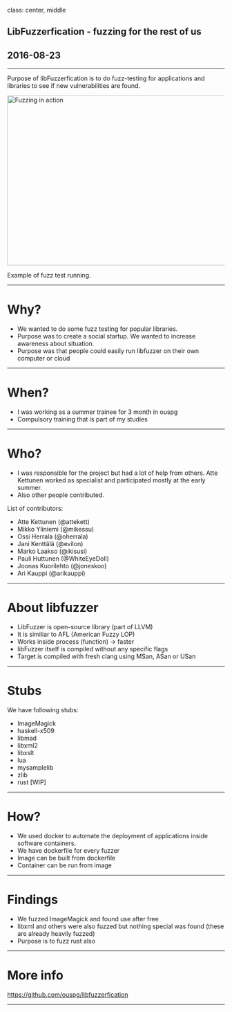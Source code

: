 class: center, middle

## LibFuzzerfication - fuzzing for the rest of us
## 2016-08-23

---
Purpose of libFuzzerfication is to do fuzz-testing for applications and libraries to see if new vulnerabilities are found.

<img src="https://raw.githubusercontent.com/ouspg/libfuzzerfication/master/doc/pictures/fuzzing-lua.gif" width="716" height="393" alt="Fuzzing in action">

Example of fuzz test running.

---
# Why?

* We wanted to do some fuzz testing for popular libraries.
* Purpose was to create a social startup. We wanted to increase awareness about situation.
* Purpose was that people could easily run libfuzzer on their own computer or cloud

---

# When?

* I was working as a summer trainee for 3 month in ouspg
* Compulsory training that is part of my studies
---

# Who?

* I was responsible for the project but had a lot of help from others. Atte Kettunen worked as specialist and participated mostly at the early summer.
* Also other people contributed.

List of contributors:
* Atte Kettunen (@attekett)
* Mikko Yliniemi (@mikessu)
* Ossi Herrala (@oherrala)
* Jani Kenttälä (@evilon)
* Marko Laakso (@ikisusi)
* Pauli Huttunen (@WhiteEyeDoll)
* Joonas Kuorilehto (@joneskoo)
* Ari Kauppi (@arikauppi)

---

# About libfuzzer
* LibFuzzer is open-source library (part of LLVM)
* It is similiar to AFL (American Fuzzy LOP)
* Works inside process (function) -> faster
* libFuzzer itself is compiled without any specific flags
* Target is compiled with fresh clang using MSan, ASan or USan

---

# Stubs

We have following stubs:
* ImageMagick
* haskell-x509
* libmad
* libxml2
* libxslt
* lua
* mysamplelib
* zlib
* rust [WIP]

---

# How?

* We used docker to automate the deployment of applications inside software containers.
* We have dockerfile for every fuzzer
* Image can be built from dockerfile
* Container can be run from image
---
# Findings

* We fuzzed ImageMagick and found use after free
* libxml and others were also fuzzed but nothing special was found (these are already heavily fuzzed)
* Purpose is to fuzz rust also
---
# More info

https://github.com/ouspg/libfuzzerfication

---
